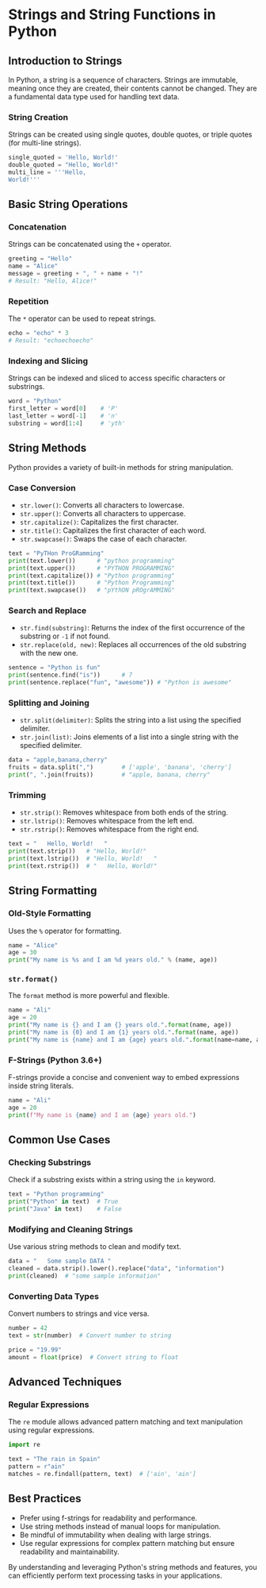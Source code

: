 
# Strings and String Functions in Python

## Introduction to Strings

In Python, a string is a sequence of characters. Strings are immutable, meaning once they are created, their contents cannot be changed. They are a fundamental data type used for handling text data.

### String Creation

Strings can be created using single quotes, double quotes, or triple quotes (for multi-line strings).

```python
single_quoted = 'Hello, World!'
double_quoted = "Hello, World!"
multi_line = '''Hello,
World!'''
```

## Basic String Operations

### Concatenation

Strings can be concatenated using the `+` operator.

```python
greeting = "Hello"
name = "Alice"
message = greeting + ", " + name + "!"
# Result: "Hello, Alice!"
```

### Repetition

The `*` operator can be used to repeat strings.

```python
echo = "echo" * 3
# Result: "echoechoecho"
```

### Indexing and Slicing

Strings can be indexed and sliced to access specific characters or substrings.

```python
word = "Python"
first_letter = word[0]    # 'P'
last_letter = word[-1]    # 'n'
substring = word[1:4]     # 'yth'
```

## String Methods

Python provides a variety of built-in methods for string manipulation.

### Case Conversion

- `str.lower()`: Converts all characters to lowercase.
- `str.upper()`: Converts all characters to uppercase.
- `str.capitalize()`: Capitalizes the first character.
- `str.title()`: Capitalizes the first character of each word.
- `str.swapcase()`: Swaps the case of each character.

```python
text = "PyTHon ProGRamming"
print(text.lower())      # "python programming"
print(text.upper())      # "PYTHON PROGRAMMING"
print(text.capitalize()) # "Python programming"
print(text.title())      # "Python Programming"
print(text.swapcase())   # "pYthON pROgrAMMING"
```

### Search and Replace

- `str.find(substring)`: Returns the index of the first occurrence of the substring or `-1` if not found.
- `str.replace(old, new)`: Replaces all occurrences of the old substring with the new one.

```python
sentence = "Python is fun"
print(sentence.find("is"))      # 7
print(sentence.replace("fun", "awesome")) # "Python is awesome"
```

### Splitting and Joining

- `str.split(delimiter)`: Splits the string into a list using the specified delimiter.
- `str.join(list)`: Joins elements of a list into a single string with the specified delimiter.

```python
data = "apple,banana,cherry"
fruits = data.split(",")        # ['apple', 'banana', 'cherry']
print(", ".join(fruits))        # "apple, banana, cherry"
```

### Trimming

- `str.strip()`: Removes whitespace from both ends of the string.
- `str.lstrip()`: Removes whitespace from the left end.
- `str.rstrip()`: Removes whitespace from the right end.

```python
text = "   Hello, World!   "
print(text.strip())   # "Hello, World!"
print(text.lstrip())  # "Hello, World!   "
print(text.rstrip())  # "   Hello, World!"
```

## String Formatting

### Old-Style Formatting

Uses the `%` operator for formatting.

```python
name = "Alice"
age = 30
print("My name is %s and I am %d years old." % (name, age))
```

### `str.format()`

The `format` method is more powerful and flexible.

```python
name = "Ali"
age = 20
print("My name is {} and I am {} years old.".format(name, age))
print("My name is {0} and I am {1} years old.".format(name, age))
print("My name is {name} and I am {age} years old.".format(name=name, age=age))
```

### F-Strings (Python 3.6+)

F-strings provide a concise and convenient way to embed expressions inside string literals.

```python
name = "Ali"
age = 20
print(f"My name is {name} and I am {age} years old.")
```

## Common Use Cases

### Checking Substrings

Check if a substring exists within a string using the `in` keyword.

```python
text = "Python programming"
print("Python" in text)  # True
print("Java" in text)    # False
```

### Modifying and Cleaning Strings

Use various string methods to clean and modify text.

```python
data = "   Some sample DATA "
cleaned = data.strip().lower().replace("data", "information")
print(cleaned)  # "some sample information"
```

### Converting Data Types

Convert numbers to strings and vice versa.

```python
number = 42
text = str(number)  # Convert number to string

price = "19.99"
amount = float(price)  # Convert string to float
```

## Advanced Techniques

### Regular Expressions

The `re` module allows advanced pattern matching and text manipulation using regular expressions.

```python
import re

text = "The rain in Spain"
pattern = r"ain"
matches = re.findall(pattern, text)  # ['ain', 'ain']
```



## Best Practices

- Prefer using f-strings for readability and performance.
- Use string methods instead of manual loops for manipulation.
- Be mindful of immutability when dealing with large strings.
- Use regular expressions for complex pattern matching but ensure readability and maintainability.

By understanding and leveraging Python's string methods and features, you can efficiently perform text processing tasks in your applications.
